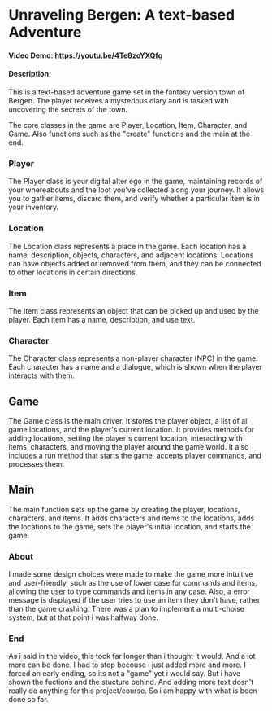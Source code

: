 # Unraveling Bergen: A text-based Adventure

#### Video Demo: https://youtu.be/4Te8zoYXQfg
#### Description:
This is a text-based adventure game set in the fantasy version town of Bergen. The player receives a mysterious diary and is tasked with uncovering the secrets of the town.

The core classes in the game are Player, Location, Item, Character, and Game.
Also functions such as the "create" functions and the main at the end.

### Player
The Player class is your digital alter ego in the game, maintaining records of your whereabouts and the loot you've collected along your journey. It allows you to gather items, discard them, and verify whether a particular item is in your inventory.

### Location
The Location class represents a place in the game. Each location has a name, description, objects, characters, and adjacent locations. Locations can have objects added or removed from them, and they can be connected to other locations in certain directions.

### Item
The Item class represents an object that can be picked up and used by the player. Each item has a name, description, and use text.

### Character
The Character class represents a non-player character (NPC) in the game. Each character has a name and a dialogue, which is shown when the player interacts with them.

## Game
The Game class is the main driver. It stores the player object, a list of all game locations, and the player's current location. It provides methods for adding locations, setting the player's current location, interacting with items, characters, and moving the player around the game world. It also includes a run method that starts the game, accepts player commands, and processes them.

## Main
The main function sets up the game by creating the player, locations, characters, and items. It adds characters and items to the locations, adds the locations to the game, sets the player's initial location, and starts the game.



### About
I made some design choices were made to make the game more intuitive and user-friendly, such as the use of lower case for commands and items, allowing the user to type commands and items in any case. Also, a error message is displayed if the user tries to use an item they don't have, rather than the game crashing.
There was a plan to implement a multi-choise system, but at that point i was halfway done.

### End
As i said in the video, this took far longer than i thought it would. And a lot more can be done.
I had to stop becouse i just added more and more. I forced an early ending, so its not a "game" yet i would say. But i have shown the fuctions and the stucture behind. And adding more text dosn't really do anything for this project/course. So i am happy with what is been done so far.